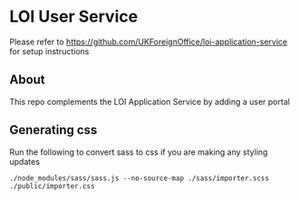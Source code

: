 # LOI User Service

Please refer to https://github.com/UKForeignOffice/loi-application-service for setup instructions

## About

This repo complements the LOI Application Service by adding a user portal

## Generating css

Run the following to convert sass to css if you are making any styling updates

```./node_modules/sass/sass.js --no-source-map ./sass/importer.scss ./public/importer.css```